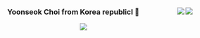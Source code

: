 

<div align="center">

  <img align="right" src="https://github-readme-stats.vercel.app/api/top-langs/?username=YOONSEOK1997&theme=dracula&exclude_repo=Computer-Science-Engineering&layout=compact&langs_count=10"/>
  <img align="right" src="https://github-readme-stats.vercel.app/api/top-langs/?username=YOONSEOK1997&theme=dracula&exclude_repo=Computer-Science-Engineering,clone-zoom&hide=Procfile&layout=compact&langs_count=10"/>

  ###  Yoonseok Choi from Korea republicl 👋






  <img src="https://img.shields.io/badge/Firebase-FFCA28?style=flat-square&logo=firebase&logoColor=white"/>
